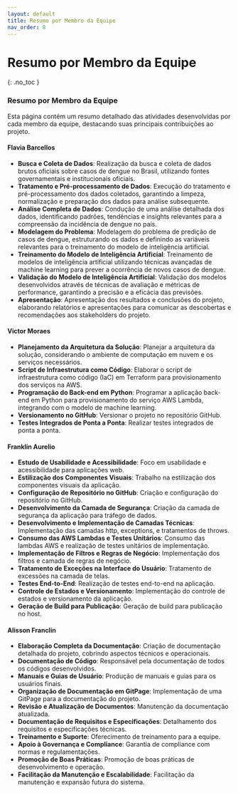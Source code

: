 ```yaml
---
layout: default
title: Resumo por Membro da Equipe
nav_order: 8
---
```

# Resumo por Membro da Equipe
{: .no_toc }

### Resumo por Membro da Equipe

Esta página contém um resumo detalhado das atividades desenvolvidas por cada membro da equipe, destacando suas principais contribuições ao projeto.

#### Flavia Barcellos

- **Busca e Coleta de Dados**: Realização da busca e coleta de dados brutos oficiais sobre casos de dengue no Brasil, utilizando fontes governamentais e institucionais oficiais.
- **Tratamento e Pré-processamento de Dados**: Execução do tratamento e pré-processamento dos dados coletados, garantindo a limpeza, normalização e preparação dos dados para análise subsequente.
- **Análise Completa de Dados**: Condução de uma análise detalhada dos dados, identificando padrões, tendências e insights relevantes para a compreensão da incidência de dengue no país.
- **Modelagem do Problema**: Modelagem do problema de predição de casos de dengue, estruturando os dados e definindo as variáveis relevantes para o treinamento do modelo de inteligência artificial.
- **Treinamento do Modelo de Inteligência Artificial**: Treinamento de modelos de inteligência artificial utilizando técnicas avançadas de machine learning para prever a ocorrência de novos casos de dengue.
- **Validação do Modelo de Inteligência Artificial**: Validação dos modelos desenvolvidos através de técnicas de avaliação e métricas de performance, garantindo a precisão e a eficácia das previsões.
- **Apresentação**: Apresentação dos resultados e conclusões do projeto, elaborando relatórios e apresentações para comunicar as descobertas e recomendações aos stakeholders do projeto.

#### Victor Moraes

- **Planejamento da Arquitetura da Solução**: Planejar a arquitetura da solução, considerando o ambiente de computação em nuvem e os serviços necessários.
- **Script de Infraestrutura como Código**: Elaborar o script de infraestrutura como código (IaC) em Terraform para provisionamento dos serviços na AWS.
- **Programação do Back-end em Python**: Programar a aplicação back-end em Python para provisionamento do serviço AWS Lambda, integrando com o modelo de machine learning.
- **Versionamento no GitHub**: Versionar o projeto no repositório GitHub.
- **Testes Integrados de Ponta a Ponta**: Realizar testes integrados de ponta a ponta.

#### Franklin Aurelio

- **Estudo de Usabilidade e Acessibilidade**: Foco em usabilidade e acessibilidade para aplicações web.
- **Estilização dos Componentes Visuais**: Trabalho na estilização dos componentes visuais da aplicação.
- **Configuração de Repositório no GitHub**: Criação e configuração do repositório no GitHub.
- **Desenvolvimento da Camada de Segurança**: Criação da camada de segurança da aplicação para tráfego de dados.
- **Desenvolvimento e Implementação de Camadas Técnicas**: Implementação das camadas http, exceptions, e tratamentos de throws.
- **Consumo das AWS Lambdas e Testes Unitários**: Consumo das lambdas AWS e realização de testes unitários de implementação.
- **Implementação de Filtros e Regras de Negócio**: Implementação dos filtros e camada de regras de negócio.
- **Tratamento de Exceções na Interface do Usuário**: Tratamento de excessões na camada de telas.
- **Testes End-to-End**: Realização de testes end-to-end na aplicação.
- **Controle de Estados e Versionamento**: Implementação do controle de estados e versionamento da aplicação.
- **Geração de Build para Publicação**: Geração de build para publicação no host.

#### Alisson Franclin

- **Elaboração Completa da Documentação**: Criação de documentação detalhada do projeto, cobrindo aspectos técnicos e operacionais.
- **Documentação de Código**: Responsável pela documentação de todos os códigos desenvolvidos.
- **Manuais e Guias de Usuário**: Produção de manuais e guias para os usuários finais.
- **Organização de Documentação em GitPage**: Implementação de uma GitPage para a documentação do projeto.
- **Revisão e Atualização de Documentos**: Manutenção da documentação atualizada.
- **Documentação de Requisitos e Especificações**: Detalhamento dos requisitos e especificações técnicas.
- **Treinamento e Suporte**: Oferecimento de treinamento para a equipe.
- **Apoio à Governança e Compliance**: Garantia de compliance com normas e regulamentações.
- **Promoção de Boas Práticas**: Promoção de boas práticas de desenvolvimento e operação.
- **Facilitação da Manutenção e Escalabilidade**: Facilitação da manutenção e expansão futura do sistema.

